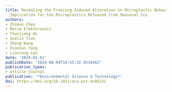 ```yaml
---
title: Revealing the Freezing-Induced Alteration in Microplastic Behavior and Its
  Implication for the Microplastics Released from Seasonal Ice
authors:
- Zhikun Chen
- Maria Elektorowicz
- Chunjiang An
- Xuelin Tian
- Zheng Wang
- Xiaohan Yang
- Linxiang Lyu
date: '2024-01-01'
publishDate: '2024-08-04T18:55:32.953446Z'
publication_types:
- article-journal
publication: '*Environmental Science & Technology*'
doi: https://doi.org/10.1021/acs.est.4c05322
---
```

